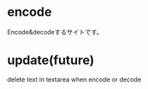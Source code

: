 # encode
Encode&amp;decodeするサイトです。
# update(future)
delete text in textarea when encode or decode 

